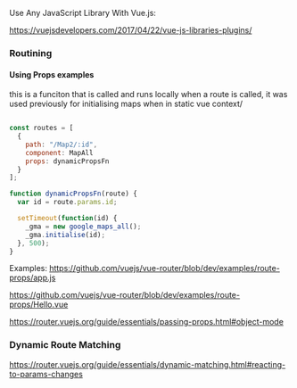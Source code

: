 Use Any JavaScript Library With Vue.js:

https://vuejsdevelopers.com/2017/04/22/vue-js-libraries-plugins/

### Routining



#### Using Props examples

this is a funciton that is called and runs locally when a route is called, 
it was used previously for initialising maps when in static vue context/ 

``` js

const routes = [
  {
    path: "/Map2/:id",
    component: MapAll
    props: dynamicPropsFn
  }
];  

function dynamicPropsFn(route) {
  var id = route.params.id;

  setTimeout(function(id) {
    _gma = new google_maps_all();
    _gma.initialise(id);
  }, 500);
} 

```


Examples:
https://github.com/vuejs/vue-router/blob/dev/examples/route-props/app.js

https://github.com/vuejs/vue-router/blob/dev/examples/route-props/Hello.vue

https://router.vuejs.org/guide/essentials/passing-props.html#object-mode

### Dynamic Route Matching

https://router.vuejs.org/guide/essentials/dynamic-matching.html#reacting-to-params-changes
